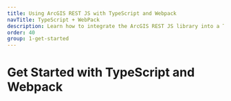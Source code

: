 ```yaml
---
title: Using ArcGIS REST JS with TypeScript and Webpack
navTitle: TypeScript + WebPack
description: Learn how to integrate the ArcGIS REST JS library into a TypeScript and Webpack based workflow.
order: 40
group: 1-get-started
---
```


# Get Started with TypeScript and Webpack
